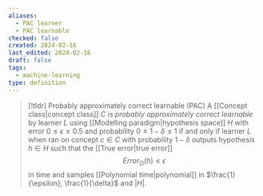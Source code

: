 ```yaml
---
aliases:
  - PAC learner
  - PAC learnable
checked: false
created: 2024-02-16
last_edited: 2024-02-16
draft: false
tags:
  - machine-learning
type: definition
---
```

>[!tldr] Probably approximately correct learnable (PAC)
>A [[Concept class|concept class]] $C$ is *probably approximately correct learnable* by learner $L$ using [[Modelling paradigm|hypothesis space]] $H$ with error $0 \leq \epsilon \leq 0.5$ and probability $0 \leq 1 - \delta \leq 1$  if and only if learner $L$ when ran on concept $c \in C$ with probability $1-\delta$ outputs hypothesis $h \in H$ such that the [[True error|true error]]
>$$Error_{\mathbb{D}}(h) \leq \epsilon$$
>in time and samples [[Polynomial time|polynomial]] in $\frac{1}{\epsilon}, \frac{1}{\delta}$ and $\vert H \vert$. 

